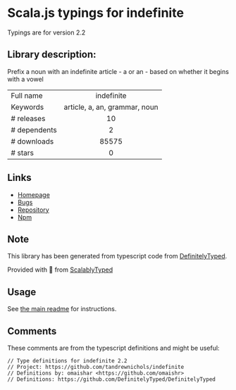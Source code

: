 
# Scala.js typings for indefinite

Typings are for version 2.2

## Library description:
Prefix a noun with an indefinite article - a or an - based on whether it begins with a vowel

|                    |                 |
| ------------------ | :-------------: |
| Full name          | indefinite |
| Keywords           | article, a, an, grammar, noun |
| # releases         | 10 |
| # dependents       | 2 |
| # downloads        | 85575 |
| # stars            | 0 |

## Links
- [Homepage](https://github.com/tandrewnichols/indefinite)
- [Bugs](https://github.com/tandrewnichols/indefinite/issues)
- [Repository](https://github.com/tandrewnichols/indefinite)
- [Npm](https://www.npmjs.com/package/indefinite)
    


## Note
This library has been generated from typescript code from [DefinitelyTyped](https://definitelytyped.org).

Provided with :purple_heart: from [ScalablyTyped](https://github.com/oyvindberg/ScalablyTyped)

## Usage
See [the main readme](../../readme.md) for instructions.

## Comments

These comments are from the typescript definitions and might be useful:
```
// Type definitions for indefinite 2.2
// Project: https://github.com/tandrewnichols/indefinite
// Definitions by: omaishar <https://github.com/omaishr>
// Definitions: https://github.com/DefinitelyTyped/DefinitelyTyped

```

